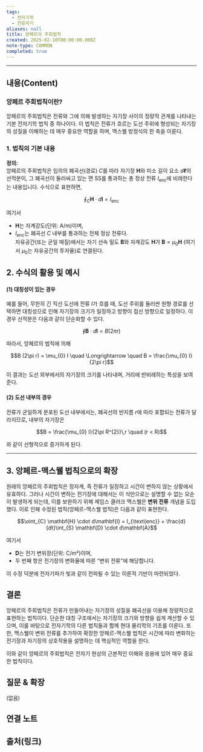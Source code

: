 ```yaml
---
tags:
  - 전자기학
  - 전류자기
aliases: null
title: 앙페르의 주회법칙
created: 2025-02-10T00:00:00.000Z
note-type: COMMON
completed: true
---
```


---

## 내용(Content)

### 앙페르 주회법칙이란?

앙페르의 주회법칙은 전류와 그에 의해 발생하는 자기장 사이의 정량적 관계를 나타내는 기본 전자기학 법칙 중 하나이다. 이 법칙은 전류가 흐르는 도선 주위에 형성되는 자기장의 성질을 이해하는 데 매우 중요한 역할을 하며, 맥스웰 방정식의 한 축을 이룬다.

### 1. 법칙의 기본 내용

**정의:**  
앙페르의 주회법칙은 임의의 폐곡선(경로) $C$를 따라 자기장 $\mathbf{H}$와 미소 길이 요소 $d\mathbf{\ell}$의 선적분이, 그 폐곡선이 둘러싸고 있는 면 SS를 통과하는 총 정상 전류 $I_{\text{enc}}$에 비례한다는 내용입니다. 수식으로 표현하면,

$$\oint_{C} \mathbf{H} \cdot d\mathbf{l} = I_{\text{enc}}$$

여기서

- $\mathbf{H}$는 자계강도(단위: A/m)이며,
- $I_{\text{enc}}$는 폐곡선 $C$ 내부를 통과하는 전체 정상 전류다.  
    자유공간(또는 균일 매질)에서는 자기 선속 밀도 $\mathbf{B}$와 자계강도 $\mathbf{H}$가 $\mathbf{B} = \mu_{0}\mathbf{H}$ (여기서 $\mu_{0}$는 자유공간의 투자율)로 연결된다.

## 2. 수식의 활용 및 예시

#### (1) 대칭성이 있는 경우

예를 들어, 무한히 긴 직선 도선에 전류 $I$가 흐를 때, 도선 주위를 둘러싼 원형 경로를 선택하면 대칭성으로 인해 자기장의 크기가 일정하고 방향이 접선 방향으로 일정하다. 이 경우 선적분은 다음과 같이 단순화할 수 있다.

$$\oint \mathbf{B} \cdot d\mathbf{l} = B (2\pi r)$$

따라서, 앙페르의 법칙에 의해

$$B (2\pi r) = \mu_{0} I \quad \Longrightarrow \quad B = \frac{\mu_{0} I}{2\pi r}$$

이 결과는 도선 외부에서의 자기장의 크기를 나타내며, 거리에 반비례하는 특성을 보여준다.

#### (2) 도선 내부의 경우

전류가 균일하게 분포된 도선 내부에서는, 폐곡선의 반지름 $r$에 따라 포함되는 전류가 달라지므로, 내부의 자기장은

$$B = \frac{\mu_{0} I}{2\pi R^{2}}\,r \quad (r < R)$$

와 같이 선형적으로 증가하게 된다.


---

## 3. 앙페르-맥스웰 법칙으로의 확장

원래의 앙페르의 주회법칙은 정자계, 즉 전류가 일정하고 시간이 변하지 않는 상황에서 유효하다. 그러나 시간이 변하는 전기장에 대해서는 이 식만으로는 설명할 수 없는 모순이 발생하게 되는데, 이를 보완하기 위해 제임스 클러크 맥스웰은 **변위 전류** 개념을 도입했다. 이로 인해 수정된 법칙(앙페르-맥스웰 법칙)은 다음과 같이 표현한다.

$$\oint_{C} \mathbf{H} \cdot d\mathbf{l} = I_{\text{enc}} + \frac{d}{dt}\int_{S} \mathbf{D} \cdot d\mathbf{A}$$

여기서

- $\mathbf{D}$는 전기 변위장(단위: C/m²)이며,
- 두 번째 항은 전기장의 변화율에 따른 “변위 전류”에 해당합니다.

이 수정 덕분에 전자기파가 빛과 같이 전파될 수 있는 이론적 기반이 마련되었다.


## 결론

앙페르의 주회법칙은 전류가 만들어내는 자기장의 성질을 폐곡선을 이용해 정량적으로 표현하는 법칙이다. 단순한 대칭 구조에서는 자기장의 크기와 방향을 쉽게 계산할 수 있으며, 이를 바탕으로 전자기학의 다른 법칙들과 함께 현대 물리학의 기초를 이룬다. 또한, 맥스웰이 변위 전류를 추가하여 확장한 앙페르-맥스웰 법칙은 시간에 따라 변화하는 전기장과 자기장의 상호작용을 설명하는 데 핵심적인 역할을 한다.

이와 같이 앙페르의 주회법칙은 전자기 현상의 근본적인 이해와 응용에 있어 매우 중요한 법칙이다.



## 질문 & 확장

(없음)

## 연결 노트

## 출처(링크)





